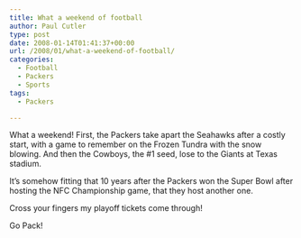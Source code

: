 ```yaml
---
title: What a weekend of football
author: Paul Cutler
type: post
date: 2008-01-14T01:41:37+00:00
url: /2008/01/what-a-weekend-of-football/
categories:
  - Football
  - Packers
  - Sports
tags:
  - Packers

---
```

What a weekend! First, the Packers take apart the Seahawks after a costly start, with a game to remember on the Frozen Tundra with the snow blowing. And then the Cowboys, the #1 seed, lose to the Giants at Texas stadium.

It&#8217;s somehow fitting that 10 years after the Packers won the Super Bowl after hosting the NFC Championship game, that they host another one.

Cross your fingers my playoff tickets come through!

Go Pack!